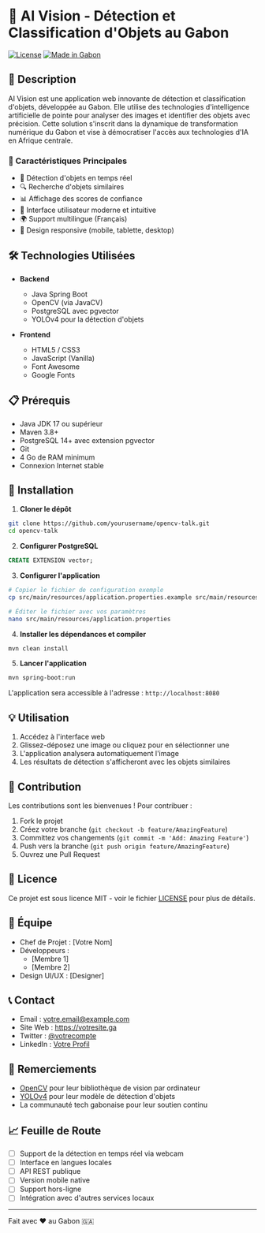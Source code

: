 # 🤖 AI Vision - Détection et Classification d'Objets au Gabon

[![License](https://img.shields.io/badge/License-MIT-blue.svg)](LICENSE)
[![Made in Gabon](https://img.shields.io/badge/Made%20in-Gabon-green?style=flat&logo=data:image/svg+xml;base64,PHN2ZyB4bWxucz0iaHR0cDovL3d3dy53My5vcmcvMjAwMC9zdmciIHZpZXdCb3g9IjAgMCAzIDIiPjxwYXRoIGZpbGw9IiMwMDk4M2EiIGQ9Ik0wIDBoM3YySDB6Ii8+PHBhdGggZmlsbD0iI2ZmYzQwMCIgZD0iTTAgLjY2N2gzdjAuNjY2SDB6Ii8+PHBhdGggZmlsbD0iIzAwMDA5OCIgZD0iTTAgMS4zMzNoM3YwLjY2NkgweiIvPjwvc3ZnPg==)](https://github.com/yourusername/opencv-talk)

## 📝 Description

AI Vision est une application web innovante de détection et classification d'objets, développée au Gabon. Elle utilise
des technologies d'intelligence artificielle de pointe pour analyser des images et identifier des objets avec précision.
Cette solution s'inscrit dans la dynamique de transformation numérique du Gabon et vise à démocratiser l'accès aux
technologies d'IA en Afrique centrale.

### 🌟 Caractéristiques Principales

- 📸 Détection d'objets en temps réel
- 🔍 Recherche d'objets similaires
- 📊 Affichage des scores de confiance
- 💫 Interface utilisateur moderne et intuitive
- 🌍 Support multilingue (Français)
- 📱 Design responsive (mobile, tablette, desktop)

## 🛠️ Technologies Utilisées

- **Backend**
    - Java Spring Boot
    - OpenCV (via JavaCV)
    - PostgreSQL avec pgvector
    - YOLOv4 pour la détection d'objets

- **Frontend**
    - HTML5 / CSS3
    - JavaScript (Vanilla)
    - Font Awesome
    - Google Fonts

## 📋 Prérequis

- Java JDK 17 ou supérieur
- Maven 3.8+
- PostgreSQL 14+ avec extension pgvector
- Git
- 4 Go de RAM minimum
- Connexion Internet stable

## 🚀 Installation

1. **Cloner le dépôt**

```bash
git clone https://github.com/yourusername/opencv-talk.git
cd opencv-talk
```

2. **Configurer PostgreSQL**

```sql
CREATE EXTENSION vector;
```

3. **Configurer l'application**

```bash
# Copier le fichier de configuration exemple
cp src/main/resources/application.properties.example src/main/resources/application.properties

# Éditer le fichier avec vos paramètres
nano src/main/resources/application.properties
```

4. **Installer les dépendances et compiler**

```bash
mvn clean install
```

5. **Lancer l'application**

```bash
mvn spring-boot:run
```

L'application sera accessible à l'adresse : `http://localhost:8080`

## 💡 Utilisation

1. Accédez à l'interface web
2. Glissez-déposez une image ou cliquez pour en sélectionner une
3. L'application analysera automatiquement l'image
4. Les résultats de détection s'afficheront avec les objets similaires

## 🤝 Contribution

Les contributions sont les bienvenues ! Pour contribuer :

1. Fork le projet
2. Créez votre branche (`git checkout -b feature/AmazingFeature`)
3. Committez vos changements (`git commit -m 'Add: Amazing Feature'`)
4. Push vers la branche (`git push origin feature/AmazingFeature`)
5. Ouvrez une Pull Request

## 📜 Licence

Ce projet est sous licence MIT - voir le fichier [LICENSE](LICENSE) pour plus de détails.

## 👥 Équipe

- Chef de Projet : [Votre Nom]
- Développeurs :
    - [Membre 1]
    - [Membre 2]
- Design UI/UX : [Designer]

## 📞 Contact

- Email : votre.email@example.com
- Site Web : https://votresite.ga
- Twitter : [@votrecompte](https://twitter.com/votrecompte)
- LinkedIn : [Votre Profil](https://linkedin.com/in/votreprofil)

## 🙏 Remerciements

- [OpenCV](https://opencv.org/) pour leur bibliothèque de vision par ordinateur
- [YOLOv4](https://github.com/AlexeyAB/darknet) pour leur modèle de détection d'objets
- La communauté tech gabonaise pour leur soutien continu

## 📈 Feuille de Route

- [ ] Support de la détection en temps réel via webcam
- [ ] Interface en langues locales
- [ ] API REST publique
- [ ] Version mobile native
- [ ] Support hors-ligne
- [ ] Intégration avec d'autres services locaux

---
Fait avec ❤️ au Gabon 🇬🇦 